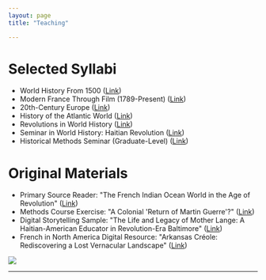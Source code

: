 ```yaml
---
layout: page
title: "Teaching"

---
```


# Selected Syllabi

- World History From 1500 ([Link](https://docs.google.com/document/d/12tLsNfJ0I5Fx5eoxqmc_oJ4VGp4EX7ep/edit?usp=sharing&ouid=112037445374503169151&rtpof=true&sd=true))
- Modern France Through Film (1789-Present) ([Link](https://docs.google.com/document/d/1Zqt9QEDbzl9eih4cNV92N0YC8cNtmQdMVr9OxOsfasM/edit?usp=sharing))
- 20th-Century Europe ([Link](https://docs.google.com/document/d/1AmCxEgQUcqxwUjT3YtKEfo3fPuFenxel/edit?usp=sharing&ouid=112037445374503169151&rtpof=true&sd=true))
- History of the Atlantic World ([Link](https://docs.google.com/document/d/e/2PACX-1vRQrcTgfKjSJch5Kvf35plFD98KGa27WnbYfodjJfFRlwJQ56zwKjqMA8o5as6Vig/pub))
- Revolutions in World History ([Link](https://docs.google.com/document/d/1WkrzMls7drYKM8t-_WDqJt2sfxVG8XL53zwjI-y6Y7o/edit?usp=sharing))
- Seminar in World History: Haitian Revolution ([Link](https://docs.google.com/document/d/e/2PACX-1vT9byjTUHbWRQB5c_eBbvOr0rRbNFD1_HxeGXJy-mgL5BecIjxvQr5i86LuWl-JHw/pub))
- Historical Methods Seminar (Graduate-Level) ([Link](https://docs.google.com/document/d/1wAJgaCgIgv1O2BHGSLWh-g3WLSV8gDv-/edit?usp=sharing&ouid=112037445374503169151&rtpof=true&sd=true)) 

# Original Materials

- Primary Source Reader: "The French Indian Ocean World in the Age of Revolution" ([Link](https://docs.google.com/document/d/e/2PACX-1vSzrW2AhxaZWpAfRBhts6UJWSDMRgwUVpT6khjdn24OcyjFaj13WkzJWF7EopYfmg/pub))
- Methods Course Exercise: "A Colonial 'Return of Martin Guerre'?" ([Link](https://docs.google.com/document/d/e/2PACX-1vRwDtEQeQ8a5iJQkth5175GcG_jWMwfu4UrFvZYf9-Qw9sBnQeqjX5A3ukDcXDjqg/pub))
- Digital Storytelling Sample: "The Life and Legacy of Mother Lange: A Haitian-American Educator in Revolution-Era Baltimore" ([Link](https://storymaps.arcgis.com/stories/6d7e71f256ab4debae028fb5b633bdbd))
- French in North America Digital Resource: "Arkansas Créole: Rediscovering a Lost Vernacular Landscape" ([Link](https://storymaps.arcgis.com/stories/f7eb9937a53846c4ab0f1f1812d24a7c))

<img src="{{ site.baseurl }}/arles.gif">  

---

